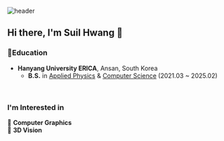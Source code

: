 ![header](https://capsule-render.vercel.app/api?type=waving&height=300&color=timeGradient&text=Suil%20Hwang)


## Hi there, I'm Suil Hwang 👋  

<h3 align="left">📖Education </h3>

* **Hanyang University ERICA**, Ansan, South Korea
    * **B.S.** in [Applied Physics](http://appliedphysics.hanyang.ac.kr/) & [Computer Science](http://sw.hanyang.ac.kr/) (2021.03 ~ 2025.02)

<br>

### I'm Interested in   
🔎 **Computer Graphics**<br>
🔎 **3D Vision**<br>
